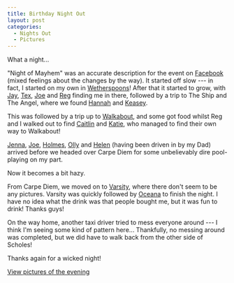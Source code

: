 ```yaml
---
title: Birthday Night Out
layout: post
categories:
  - Nights Out
  - Pictures
---
```

What a night...

"Night of Mayhem" was an accurate description for the event on [Facebook](http://facebook.com) (mixed feelings about the changes by the way). It started off slow --- in fact, I started on my own in [Wetherspoons](http://www.jdwetherspoon.co.uk/pubfinder/details.php?OutletNumber=38)! After that it started to grow, with [Jay](http://pictures.scholesmafia.co.uk/index.php/?profile=31), [Tex](http://pictures.scholesmafia.co.uk/index.php/?profile=18), [Joe](http://pictures.scholesmafia.co.uk/index.php/?profile=21) and [Reg](http://pictures.scholesmafia.co.uk/index.php/?profile=88) finding me in there, followed by a trip to The Ship and The Angel, where we found [Hannah](http://pictures.scholesmafia.co.uk/index.php/?profile=1) and [Keasey](http://pictures.scholesmafia.co.uk/index.php/?profile=3).

This was followed by a trip up to [Walkabout](http://walkabout.eu.com/010/LEC/intro.html), and some got food whilst Reg and I walked out to find [Caitlin](http://pictures.scholesmafia.co.uk/index.php/?profile=7) and [Katie](http://pictures.scholesmafia.co.uk/index.php/?profile=4), who managed to find their own way to Walkabout!

[Jenna](http://pictures.scholesmafia.co.uk/index.php/?profile=16), [Joe](http://pictures.scholesmafia.co.uk/index.php/?profile=8), [Holmes](http://pictures.scholesmafia.co.uk/index.php/?profile=9), [Olly](http://pictures.scholesmafia.co.uk/index.php/?profile=10) and [Helen](http://pictures.scholesmafia.co.uk/index.php/?profile=132) (having been driven in by my Dad) arrived before we headed over Carpe Diem for some unbelievably dire pool-playing on my part.

Now it becomes a bit hazy.

From Carpe Diem, we moved on to [Varsity](http://varsitybars.com/bars/bar.aspx?guid=6B619068-C8A0-430C-AC02-394CE5B53C54), where there don't seem to be any pictures. Varsity was quickly followed by [Oceana](http://www.oceanaclubs.com/pages/content.asp?PageID=382) to finish the night. I have no idea what the drink was that people bought me, but it was fun to drink! Thanks guys!

On the way home, another taxi driver tried to mess everyone around --- I think I'm seeing some kind of pattern here... Thankfully, no messing around was completed, but we did have to walk back from the other side of Scholes!

Thanks again for a wicked night!

[View pictures of the evening](http://pictures.scholesmafia.co.uk/index.php/2006/09/04.09.06,05.09.06-leeds/)